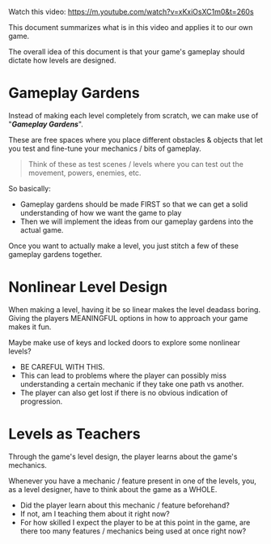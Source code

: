Watch this video: <https://m.youtube.com/watch?v=xKxiOsXC1m0&t=260s>

This document summarizes what is in this video and applies it to our own game.

The overall idea of this document is that your game's gameplay should dictate how levels are designed.

# Gameplay Gardens

Instead of making each level completely from scratch, we can make use of "***Gameplay Gardens***".

These are free spaces where you place different obstacles & objects that let you test and fine-tune your mechanics / bits of gameplay.

> Think of these as test scenes / levels where you can test out the movement, powers, enemies, etc.

So basically:

- Gameplay gardens should be made FIRST so that we can get a solid understanding of how we want the game to play
- Then we will implement the ideas from our gameplay gardens into the actual game.

Once you want to actually make a level, you just stitch a few of these gameplay gardens together.

# Nonlinear Level Design

When making a level, having it be so linear makes the level deadass boring. Giving the players MEANINGFUL options in how to approach your game makes it fun.

Maybe make use of keys and locked doors to explore some nonlinear levels?

- BE CAREFUL WITH THIS.
- This can lead to problems where the player can possibly miss understanding a certain mechanic if they take one path vs another.
- The player can also get lost if there is no obvious indication of progression.

# Levels as Teachers

Through the game's level design, the player learns about the game's mechanics.

Whenever you have a mechanic / feature present in one of the levels, you, as a level designer, have to think about the game as a WHOLE.

- Did the player learn about this mechanic / feature beforehand?
- If not, am I teaching them about it right now?
- For how skilled I expect the player to be at this point in the game, are there too many features / mechanics being used at once right now?
